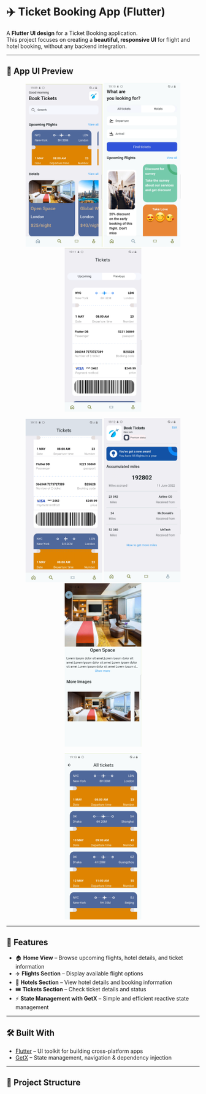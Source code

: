# ✈️ Ticket Booking App (Flutter)

A **Flutter UI design** for a Ticket Booking application.  
This project focuses on creating a **beautiful, responsive UI** for flight and hotel booking, without any backend integration.  

---

## 📸 App UI Preview

<p align="center">
  <img src="lib/assets/appUi/1.png" alt="UI Screen 1" width="200"/>
  <img src="lib/assets/appUi/2.png" alt="UI Screen 2" width="200"/>
  <img src="lib/assets/appUi/3.png" alt="UI Screen 3" width="200"/>
</p>

<p align="center">
  <img src="lib/assets/appUi/4.png" alt="UI Screen 4" width="200"/>
  <img src="lib/assets/appUi/5.png" alt="UI Screen 5" width="200"/>
  <img src="lib/assets/appUi/6.png" alt="UI Screen 6" width="200"/>
</p>

<p align="center">
  <img src="lib/assets/appUi/7.png" alt="UI Screen 7" width="200"/>
</p>

---

## 🚀 Features
- 🏠 **Home View** – Browse upcoming flights, hotel details, and ticket information  
- ✈️ **Flights Section** – Display available flight options  
- 🏨 **Hotels Section** – View hotel details and booking information  
- 🎟️ **Tickets Section** – Check ticket details and status  
- ⚡ **State Management with GetX** – Simple and efficient reactive state management  

---

## 🛠️ Built With
- [Flutter](https://flutter.dev/) – UI toolkit for building cross-platform apps  
- [GetX](https://pub.dev/packages/get) – State management, navigation & dependency injection  

---

## 📂 Project Structure
